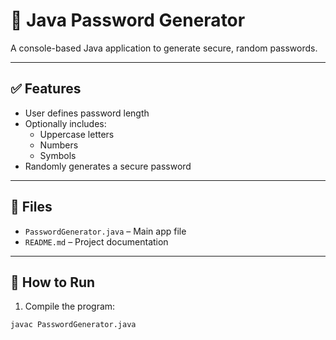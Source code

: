 # 🔐 Java Password Generator

A console-based Java application to generate secure, random passwords.

---

## ✅ Features

- User defines password length
- Optionally includes:
  - Uppercase letters
  - Numbers
  - Symbols
- Randomly generates a secure password

---

## 📁 Files

- `PasswordGenerator.java` – Main app file
- `README.md` – Project documentation

---

## 🔧 How to Run

1. Compile the program:
```bash
javac PasswordGenerator.java
